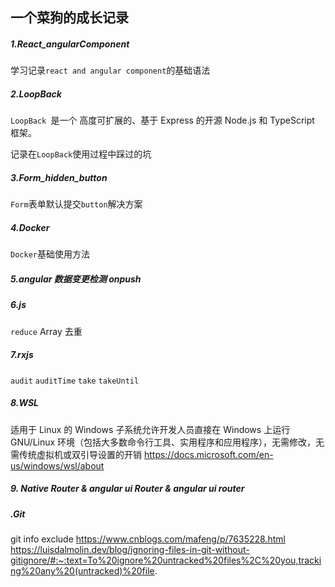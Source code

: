 ## 一个菜狗的成长记录

##### 1.React_angularComponent

学习记录`react and angular component`的基础语法

##### 2.LoopBack

`LoopBack `是一个 高度可扩展的、基于 Express 的开源 Node.js 和 TypeScript 框架。

记录在`LoopBack`使用过程中踩过的坑

##### 3.Form_hidden_button

`Form`表单默认提交`button`解决方案

##### 4.Docker

`Docker`基础使用方法

##### 5.angular 数据变更检测 onpush

##### 6.js
`reduce` Array 去重

##### 7.rxjs
`audit`
`auditTime`
`take`
`takeUntil`
##### 8.WSL
适用于 Linux 的 Windows 子系统允许开发人员直接在 Windows 上运行 GNU/Linux 环境（包括大多数命令行工具、实用程序和应用程序），无需修改，无需传统虚拟机或双引导设置的开销
https://docs.microsoft.com/en-us/windows/wsl/about

##### 9. Native Router & angular ui Router & angular ui router

##### .Git
git info exclude
https://www.cnblogs.com/mafeng/p/7635228.html
https://luisdalmolin.dev/blog/ignoring-files-in-git-without-gitignore/#:~:text=To%20ignore%20untracked%20files%2C%20you,tracking%20any%20(untracked)%20file.





